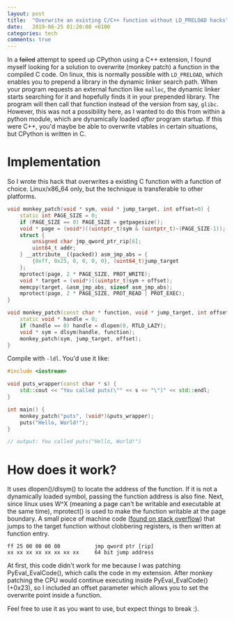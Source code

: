 ```yaml
---
layout: post
title:  "Overwrite an existing C/C++ function without LD_PRELOAD hacks"
date:   2019-06-25 01:20:00 +0100
categories: tech
comments: true
---
```


In a ~~failed~~ attempt to speed up CPython using a C++ extension,
I found myself looking for a solution to overwrite (monkey patch)
a function in the compiled C code.
On linux, this is normally possible with `LD_PRELOAD`,
which enables you to prepend a library in the dynamic linker search path.
When your program requests an external function like `malloc`, the dynamic linker
starts searching for it and hopefully finds it in your prepended library.
The program will then call that function instead of the version from say, `glibc`.
However, this was not a possibility here, as I wanted to do this from within
a python module, which are dynamically loaded *after* program startup.
If this were C++, you'd maybe be able to overwrite vtables in certain situations,
but CPython is written in C.

# Implementation

So I wrote this hack that overwrites a existing C function
with a function of choice. Linux/x86_64 only, but the technique
is transferable to other platforms.

```cpp
void monkey_patch(void * sym, void * jump_target, int offset=0) {
    static int PAGE_SIZE = 0;
    if (PAGE_SIZE == 0) PAGE_SIZE = getpagesize();
    void * page = (void*)((uintptr_t)sym & (uintptr_t)~(PAGE_SIZE-1));
    struct {
        unsigned char jmp_qword_ptr_rip[6];
        uint64_t addr;
    } __attribute__((packed)) asm_jmp_abs = {
        {0xff, 0x25, 0, 0, 0, 0}, (uint64_t)jump_target
    };
    mprotect(page, 2 * PAGE_SIZE, PROT_WRITE);
    void * target = (void*)((uintptr_t)sym + offset);
    memcpy(target, &asm_jmp_abs, sizeof asm_jmp_abs);
    mprotect(page, 2 * PAGE_SIZE, PROT_READ | PROT_EXEC);
}

void monkey_patch(const char * function, void * jump_target, int offset=0) {
    static void * handle = 0;
    if (handle == 0) handle = dlopen(0, RTLD_LAZY);
    void * sym = dlsym(handle, function);
    monkey_patch(sym, jump_target, offset);
}
```

Compile with `-ldl`. You'd use it like:

```cpp
#include <iostream>

void puts_wrapper(const char * s) {
    std::cout << "You called puts(\"" << s << "\")" << std::endl;
}

int main() {
    monkey_patch("puts", (void*)&puts_wrapper);
    puts("Hello, World!");
}

// output: You called puts("Hello, World!")
```

# How does it work?

It uses dlopen()/dlsym() to locate the address of the function.
If it is not a dynamically loaded symbol, passing the function address is also fine.
Next, since linux uses W^X (meaning a page can't be writable and executable at the
same time), mprotect() is used to make the function writable at the page boundary.
A small piece of machine code ([found on stack overflow][1])
that jumps to the target function without clobbering registers,
is then written at function entry.


```
ff 25 00 00 00 00           jmp qword ptr [rip]
xx xx xx xx xx xx xx xx     64 bit jump address
```

At first, this code didn't work for me because I was patching PyEval_EvalCode(),
which calls the code in my extension. After monkey patching the CPU would continue
executing inside PyEval_EvalCode() (+0x23), so I included an offset parameter which
allows you to set the overwrite point inside a function.

Feel free to use it as you want to use, but expect things to break :).

[1]: https://stackoverflow.com/a/53876008
